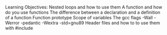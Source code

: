 Learning Objectives:
Nested loops and how to use them
A function and how do you use functions
The difference between a declaration and a definition of a function
Function prototype
Scope of variables
The gcc flags -Wall -Werror -pedantic -Wextra -std=gnu89
Header files and how to to use them with #include